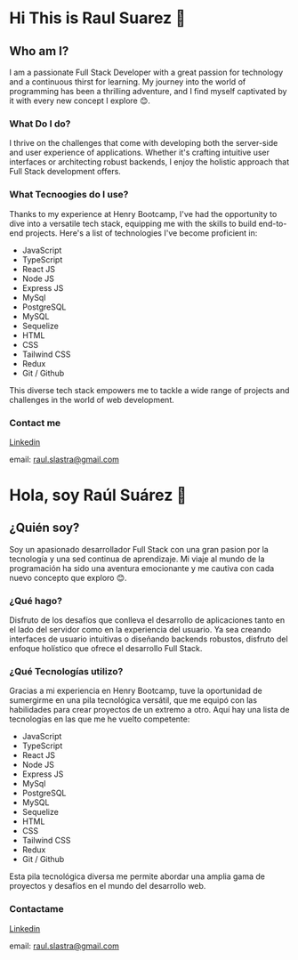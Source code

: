 # Hi This is Raul Suarez 👋

## Who am I?
I am a passionate Full Stack Developer with a great passion for technology and a continuous thirst for learning. My journey into the world of programming has been a thrilling adventure, and I find myself captivated by it with every new concept I explore 😊.

### What Do I do?

I thrive on the challenges that come with developing both the server-side and user experience of applications. Whether it's crafting intuitive user interfaces or architecting robust backends, I enjoy the holistic approach that Full Stack development offers.

### What Tecnoogies do I use?

Thanks to my experience at Henry Bootcamp, I've had the opportunity to dive into a versatile tech stack, equipping me with the skills to build end-to-end projects. Here's a list of technologies I've become proficient in:

- JavaScript
- TypeScript
- React JS
- Node JS
- Express JS
- MySql
- PostgreSQL
- MySQL
- Sequelize
- HTML
- CSS
- Tailwind CSS
- Redux
- Git / Github
  
This diverse tech stack empowers me to tackle a wide range of projects and challenges in the world of web development.

### Contact me

[Linkedin](https://www.linkedin.com/in/raul-lastra-906754270/)

email: raul.slastra@gmail.com

##

# Hola, soy Raúl Suárez 👋

## ¿Quién soy?
Soy un apasionado desarrollador Full Stack con una gran pasion por la tecnología y una sed continua de aprendizaje. Mi viaje al mundo de la programación ha sido una aventura emocionante y me cautiva con cada nuevo concepto que exploro 😊.

### ¿Qué hago?

Disfruto de los desafíos que conlleva el desarrollo de aplicaciones tanto en el lado del servidor como en la experiencia del usuario. Ya sea creando interfaces de usuario intuitivas o diseñando backends robustos, disfruto del enfoque holístico que ofrece el desarrollo Full Stack.

### ¿Qué Tecnologías utilizo?

Gracias a mi experiencia en Henry Bootcamp, tuve la oportunidad de sumergirme en una pila tecnológica versátil, que me equipó con las habilidades para crear proyectos de un extremo a otro. Aquí hay una lista de tecnologías en las que me he vuelto competente:

- JavaScript
- TypeScript
- React JS
- Node JS
- Express JS
- MySql
- PostgreSQL
- MySQL
- Sequelize
- HTML
- CSS
- Tailwind CSS
- Redux
- Git / Github
  
Esta pila tecnológica diversa me permite abordar una amplia gama de proyectos y desafíos en el mundo del desarrollo web.

### Contactame

[Linkedin](https://www.linkedin.com/in/raul-lastra-906754270/)

email: raul.slastra@gmail.com
<!--
**RSuarezLastra/RSuarezLastra** is a ✨ _special_ ✨ repository because its `README.md` (this file) appears on your GitHub profile.

Here are some ideas to get you started:

- 🔭 I’m currently working on ...
- 🌱 I’m currently learning ...
- 👯 I’m looking to collaborate on ...
- 🤔 I’m looking for help with ...
- 💬 Ask me about ...
- 📫 How to reach me: ...
- 😄 Pronouns: ...
- ⚡ Fun fact: ...
-->
